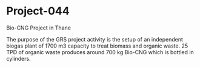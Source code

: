 # Project-044
Bio-CNG Project in Thane

The purpose of the GRS project activity is the setup of an independent biogas plant of 1700 m3 capacity to treat biomass and organic waste. 25 TPD of organic waste produces around 700 kg Bio-CNG which is bottled in cylinders.
